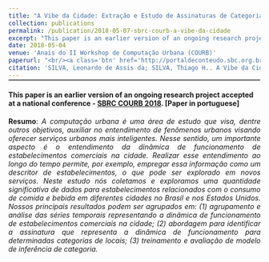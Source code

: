 ```yaml
---
title: "A Vibe da Cidade: Extração e Estudo de Assinaturas de Categorias de Estabelecimentos Comerciais"
collection: publications
permalink: /publication/2018-05-07-sbrc-courb-a-vibe-da-cidade
excerpt: "This paper is an earlier version of an ongoing research project accepted at a national conference - <a href='http://www.sbrc2018.ufscar.br/courb-ii-workshop-de-computacao-urbana/'>SBRC COURB 2018</a>. [Paper in portuguese]"
date: 2018-05-04
venue: 'Anais do II Workshop de Computação Urbana (COURB)'
paperurl: "<br/><a class='btn' href='http://portaldeconteudo.sbc.org.br/index.php/courb/article/view/2340/2304'>Download PDF</a>"
citation: 'SILVA, Leonardo de Assis da; SILVA, Thiago H.. A Vibe da Cidade: Extração e Estudo de Assinaturas de Categorias de Estabelecimentos Comerciais. Workshop de Computação Urbana (COURB_SBRC), [S.l.], v. 2, n. 1/2018, may 2018. ISSN 2595-2706. Disponível em: &lt;http://portaldeconteudo.sbc.org.br/index.php/courb/article/view/2340&gt;.'
---
```


<hr style=" display: block;
  margin-top: -1.0em;
  margin-bottom: 0.5em;
  margin-left: auto;
  margin-right: auto;
  border-style: inset;
  border-width: 1px;">

#### This paper is an earlier version of an ongoing research project accepted at a national conference - <a href='http://www.sbrc2018.ufscar.br/courb-ii-workshop-de-computacao-urbana/'>SBRC COURB 2018</a>. [Paper in portuguese]

<p style='text-align: justify;'>
	<b>Resumo</b>: <i>A computação urbana é uma área de estudo que visa, dentre outros objetivos, auxiliar no entendimento de fenõmenos urbanos visando oferecer serviços urbanos mais inteligentes. Nesse sentido, um importante aspecto é o entendimento da dinâmica de funcionamento de estabelecimentos comerciais na cidade. Realizar esse entendimento ao longo do tempo permite, por exemplo, empregar essa informação como um descritor de estabelecimentos, o que pode ser explorado em novos serviços. Neste estudo nós coletamos e exploramos uma quantidade significativa de dados para estabelecimentos relacionados com o consumo de comida e bebida em diferentes cidades no Brasil e nos Estados Unidos. Nossos principais resultados podem ser agrupados em: (1) agrupamento e análise das séries temporais representando a dinâmica de funcionamento de estabelecimentos comerciais na cidade; (2) abordagem para identificar a assinatura que representa a dinâmica de funcionamento para determinadas categorias de locais; (3) treinamento e avaliação de modelo de inferência de categoria.</i>
</p>